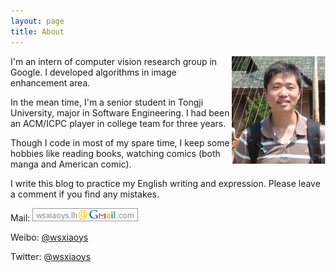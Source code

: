 ```yaml
--- 
layout: page
title: About
---
```


<div style="float:right"> 
    <img src="/images/me.jpg" alt="ME" />
</div>

<div class="about_head">
    <p>I'm an intern of computer vision research group in Google. I developed algorithms in image enhancement area.</p>
    <p>In the mean time, I'm a senior student in Tongji University, major in Software Engineering. I had been an ACM/ICPC player in college team for three years.</p> 
    <p>Though I code in most of my spare time, I keep some hobbies like reading books, watching comics (both manga and American comic). </p>
    <p>I write this blog to practice my English writing and expression. Please leave a comment if you find any mistakes.</p>
</div>

Mail: ![email](/images/mail.png)

Weibo: [@wsxiaoys](http://weibo.com/wsxiaoys)

Twitter: [@wsxiaoys](http://twitter.com/wsxiaoys)

<!-- <h3>My Projects</h3>

<div class="projects_container">
    <table class="projects">
        <tr>
            <td class="img">
                <a href="project_url"><img src="/images/project.png" /></a>
            </td>

            <td class="desc">
                <div class="bubble">
                    <div class="tip"></div>
                    <strong><a href="project_url">example.com</a></strong> &mdash; My project that does bla bla.
                </div>
            </td>
        </tr>

    </table>
</div> -->
